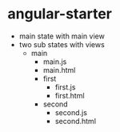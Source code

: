 # angular-starter
- main state with main view
- two sub states with views
  - main
    - main.js
    - main.html
    - first
      - first.js
      - first.html
    - second
      - second.js
      - second.html
